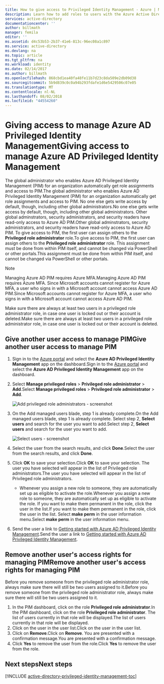 ```yaml
---
title: How to give access to Privileged Identity Management - Azure | Microsoft Docs
description: Learn how to add roles to users with the Azure Active Directory Privileged Identity Management extension so they can manage PIM.
services: active-directory
documentationcenter: ''
author: billmath
manager: femila
editor: ''
ms.assetid: d4c53b53-2b37-41e6-813c-96ec08a1c897
ms.service: active-directory
ms.devlang: na
ms.topic: article
ms.tgt_pltfrm: na
ms.workload: identity
ms.date: 02/14/2017
ms.author: billmath
ms.openlocfilehash: 868cbd1ea40fa48fe11b7d23c8da509e2db09d38
ms.sourcegitcommit: 5b9d839c0c0a94b293fdafe1d6e5429506c07e05
ms.translationtype: MT
ms.contentlocale: nl-NL
ms.lasthandoff: 08/02/2018
ms.locfileid: "44554260"
---
```

# <a name="giving-access-to-manage-azure-ad-privileged-identity-management"></a><span data-ttu-id="74133-103">Giving access to manage Azure AD Privileged Identity Management</span><span class="sxs-lookup"><span data-stu-id="74133-103">Giving access to manage Azure AD Privileged Identity Management</span></span>
<span data-ttu-id="74133-104">The global administrator who enables Azure AD Privileged Identity Management (PIM) for an organization automatically get role assignments and access to PIM.</span><span class="sxs-lookup"><span data-stu-id="74133-104">The global administrator who enables Azure AD Privileged Identity Management (PIM) for an organization automatically get role assignments and access to PIM.</span></span> <span data-ttu-id="74133-105">No one else gets write access by default, though, including other global administrators.</span><span class="sxs-lookup"><span data-stu-id="74133-105">No one else gets write access by default, though, including other global administrators.</span></span> <span data-ttu-id="74133-106">Other global adminstrators, security administrators, and security readers have read-only access to Azure AD PIM.</span><span class="sxs-lookup"><span data-stu-id="74133-106">Other global adminstrators, security administrators, and security readers have read-only access to Azure AD PIM.</span></span> <span data-ttu-id="74133-107">To give access to PIM, the first user can assign others to the **Privileged role administrator** role.</span><span class="sxs-lookup"><span data-stu-id="74133-107">To give access to PIM, the first user can assign others to the **Privileged role administrator** role.</span></span> <span data-ttu-id="74133-108">This assignment must be done from within PIM itself, and cannot be changed via PowerShell or other portals.</span><span class="sxs-lookup"><span data-stu-id="74133-108">This assignment must be done from within PIM itself, and cannot be changed via PowerShell or other portals.</span></span>

> [!NOTE]
> <span data-ttu-id="74133-109">Managing Azure AD PIM requires Azure MFA.</span><span class="sxs-lookup"><span data-stu-id="74133-109">Managing Azure AD PIM requires Azure MFA.</span></span> <span data-ttu-id="74133-110">Since Microsoft accounts cannot register for Azure MFA, a user who signs in with a Microsoft account cannot access Azure AD PIM.</span><span class="sxs-lookup"><span data-stu-id="74133-110">Since Microsoft accounts cannot register for Azure MFA, a user who signs in with a Microsoft account cannot access Azure AD PIM.</span></span>
> 
> 

<span data-ttu-id="74133-111">Make sure there are always at least two users in a privileged role administrator role, in case one user is locked out or their account is deleted.</span><span class="sxs-lookup"><span data-stu-id="74133-111">Make sure there are always at least two users in a privileged role administrator role, in case one user is locked out or their account is deleted.</span></span>

## <a name="give-another-user-access-to-manage-pim"></a><span data-ttu-id="74133-112">Give another user access to manage PIM</span><span class="sxs-lookup"><span data-stu-id="74133-112">Give another user access to manage PIM</span></span>
1. <span data-ttu-id="74133-113">Sign in to the [Azure portal](https://portal.azure.com/) and select the **Azure AD Privileged Identity Management** app on the dashboard.</span><span class="sxs-lookup"><span data-stu-id="74133-113">Sign in to the [Azure portal](https://portal.azure.com/) and select the **Azure AD Privileged Identity Management** app on the dashboard.</span></span>
2. <span data-ttu-id="74133-114">Select **Manage privileged roles** > **Privileged role administrator** > **Add**.</span><span class="sxs-lookup"><span data-stu-id="74133-114">Select **Manage privileged roles** > **Privileged role administrator** > **Add**.</span></span>
   
    ![Add privileged role administrators - screenshot][1]
3. <span data-ttu-id="74133-116">On the Add managed users blade, step 1 is already complete.</span><span class="sxs-lookup"><span data-stu-id="74133-116">On the Add managed users blade, step 1 is already complete.</span></span> <span data-ttu-id="74133-117">Select step 2, **Select users** and search for the user you want to add.</span><span class="sxs-lookup"><span data-stu-id="74133-117">Select step 2, **Select users** and search for the user you want to add.</span></span>
   
    ![Select users - screenshot][2]
4. <span data-ttu-id="74133-119">Select the user from the search results, and click **Done**.</span><span class="sxs-lookup"><span data-stu-id="74133-119">Select the user from the search results, and click **Done**.</span></span>
5. <span data-ttu-id="74133-120">Click **OK** to save your selection.</span><span class="sxs-lookup"><span data-stu-id="74133-120">Click **OK** to save your selection.</span></span> <span data-ttu-id="74133-121">The user you have selected will appear in the list of Privileged role administrators.</span><span class="sxs-lookup"><span data-stu-id="74133-121">The user you have selected will appear in the list of Privileged role administrators.</span></span>
   
   * <span data-ttu-id="74133-122">Whenever you assign a new role to someone, they are automatically set up as eligible to activate the role.</span><span class="sxs-lookup"><span data-stu-id="74133-122">Whenever you assign a new role to someone, they are automatically set up as eligible to activate the role.</span></span> <span data-ttu-id="74133-123">If you want to make them permanent in the role, click the user in the list.</span><span class="sxs-lookup"><span data-stu-id="74133-123">If you want to make them permanent in the role, click the user in the list.</span></span> <span data-ttu-id="74133-124">Select **make perm** in the user information menu.</span><span class="sxs-lookup"><span data-stu-id="74133-124">Select **make perm** in the user information menu.</span></span>
6. <span data-ttu-id="74133-125">Send the user a link to [Getting started with Azure AD Privileged Identity Management](active-directory-privileged-identity-management-getting-started.md).</span><span class="sxs-lookup"><span data-stu-id="74133-125">Send the user a link to [Getting started with Azure AD Privileged Identity Management](active-directory-privileged-identity-management-getting-started.md).</span></span>

## <a name="remove-another-users-access-rights-for-managing-pim"></a><span data-ttu-id="74133-126">Remove another user's access rights for managing PIM</span><span class="sxs-lookup"><span data-stu-id="74133-126">Remove another user's access rights for managing PIM</span></span>
<span data-ttu-id="74133-127">Before you remove someone from the privileged role administrator role, always make sure there will still be two users assigned to it.</span><span class="sxs-lookup"><span data-stu-id="74133-127">Before you remove someone from the privileged role administrator role, always make sure there will still be two users assigned to it.</span></span>

1. <span data-ttu-id="74133-128">In the PIM dashboard, click on the role **Privileged role administrator**.</span><span class="sxs-lookup"><span data-stu-id="74133-128">In the PIM dashboard, click on the role **Privileged role administrator**.</span></span>  <span data-ttu-id="74133-129">The list of users currently in that role will be displayed.</span><span class="sxs-lookup"><span data-stu-id="74133-129">The list of users currently in that role will be displayed.</span></span>
2. <span data-ttu-id="74133-130">Click on the user in the user list.</span><span class="sxs-lookup"><span data-stu-id="74133-130">Click on the user in the user list.</span></span>
3. <span data-ttu-id="74133-131">Click on **Remove**.</span><span class="sxs-lookup"><span data-stu-id="74133-131">Click on **Remove**.</span></span>  <span data-ttu-id="74133-132">You are presented with a confirmation message.</span><span class="sxs-lookup"><span data-stu-id="74133-132">You are presented with a confirmation message.</span></span>
4. <span data-ttu-id="74133-133">Click **Yes** to remove the user from the role.</span><span class="sxs-lookup"><span data-stu-id="74133-133">Click **Yes** to remove the user from the role.</span></span>

<!--Every topic should have next steps and links to the next logical set of content to keep the customer engaged-->
## <a name="next-steps"></a><span data-ttu-id="74133-134">Next steps</span><span class="sxs-lookup"><span data-stu-id="74133-134">Next steps</span></span>
[!INCLUDE [active-directory-privileged-identity-management-toc](../../includes/active-directory-privileged-identity-management-toc.md)]

<!--Image references-->

[1]: https://docstestmedia1.blob.core.windows.net/azure-media/articles/active-directory/media/active-directory-privileged-identity-management-how-to-give-access-to-pim/PIM_add_PRA.png
[2]: https://docstestmedia1.blob.core.windows.net/azure-media/articles/active-directory/media/active-directory-privileged-identity-management-how-to-give-access-to-pim/PIM_select_users.png


